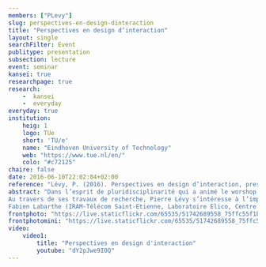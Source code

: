 ```yaml
---
members: ["PLevy"]
slug: perspectives-en-design-dinteraction
title: "Perspectives en design d’interaction"
layout: single
searchFilter: Event
publitype: presentation
subsection: lecture
event: seminar
kansei: true
researchpage: true
research: 
    -  kansei
    -  everyday
everyday: true
institution:
    heig: 1
    logo: TUe
    short: 'TU/e'
    name: "Eindhoven University of Technology"
    web: "https://www.tue.nl/en/"
    colo: "#c72125"
chaire: false
date: 2016-06-10T22:02:04+02:00
reference: "Lévy, P. (2016). Perspectives en design d’interaction, presented at La Pré-Fabrique de l’innovation – UdL, Saint-Étienne. June 10th, 2016"
abstract: "Dans l’esprit de pluridisciplinarité qui a animé le worshop #illuminov – éclairage connecté lors de la semaine du 25 au 29 avril dernier, j’ai le plaisir de vous convier à la présentation de Pierre Lévy, assistant professor en design à l’Université de Technologie d'Eindhoven, qui se tiendra le vendredi 10 juin à la Pré-Fabrique de l’innovation à 14h30.
Au travers de ses travaux de recherche, Pierre Lévy s’intéresse à l’implication des théories de la perception et de la phénoménologie, dans les domaines du design d’interaction (embodied interaction design) et du design Kansei (regard japonais sur la sensibilité et l’affectif) – sujet pour lequel il a été invité de nombreuses fois pour des conférences à l’internationale. Diplômé d’une thèse en science du Kansei de l’Université de Tsukuba au Japon, il est actuellement président-élu du Groupe Européen du Kansei (EKG).<br>Lors de cette présentation, nous discuterons de l’approche en constructive design research, et la perspective qu’elle propose sur l’attention réciproque entre l’homme et l’artefact, et sur la notion d’”irrésistibilité” en design d’interaction.<br>Cette approche ouvrira sur l’exploration menée par Pierre Lévy en “design de rituels”, qui se place à l’intersection du design kansei et et du design de systèmes. La présentation se construira autour d’exemples de projets concrets développés par l’Université de Technologie d'Eindhoven, susceptibles d’intéresser tout autant les chercheurs que les praticiens du design. L’intervention et les échanges se feront en français.
Fabien Labarthe (IRAM-Télécom Saint-Etienne, Laboratoire Elico, Centre Max Weber)."
frontphoto: "https://live.staticflickr.com/65535/51742689558_75ffc55f1b.jpg"
frontphotomini: "https://live.staticflickr.com/65535/51742689558_75ffc55f1b_q.jpg"
video:
    video1:
        title: "Perspectives en design d'interaction"
        youtube: "dY2pJwe9IOQ"
---
```


